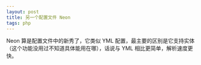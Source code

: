 ```yaml
---
layout: post
title: 另一个配置文件 Neon
tags: php
---
```

Neon 算是配置文件中的新秀了，它类似 YML 配置，最主要的区别是它支持实体（这个功能没用过不知道具体能用在哪），话说与 YML 相比更简单，解析速度更快。

<script src="https://gist.github.com/dcb9/b4a4f8f3821e57653cad.js"></script>

